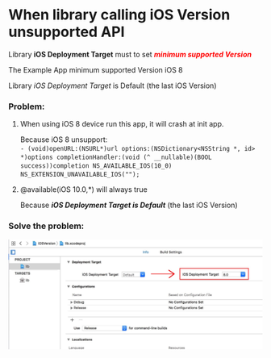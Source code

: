 # When library calling iOS Version unsupported API

Library **iOS Deployment Target** must to set <font color=#ff0000>***minimum supported Version***</font>

The Example App minimum supported Version iOS 8

Library *iOS Deployment Target* is Default (the last iOS Version)
 
<h3>Problem:</h3>
 
1.	When using iOS 8 device run this app, it will crash at init app.

	Because iOS 8 unsupport: <br>
`- (void)openURL:(NSURL*)url options:(NSDictionary<NSString *, id> *)options completionHandler:(void (^ __nullable)(BOOL success))completion NS_AVAILABLE_IOS(10_0) NS_EXTENSION_UNAVAILABLE_IOS("");`

2. @available(iOS 10.0,*) will always true

	Because ***iOS Deployment Target is Default*** (the last iOS Version)

<h3>Solve the problem:</h3>

![alt text](https://raw.githubusercontent.com/g78101/iOSVersion/master/image.jpg)
